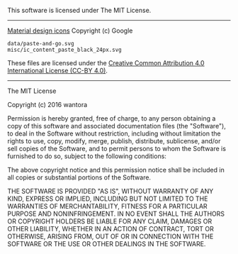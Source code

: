 This software is licensed under The MIT License.

--------

[Material design icons](https://github.com/google/material-design-icons)
Copyright (c) Google

    data/paste-and-go.svg
    misc/ic_content_paste_black_24px.svg

These files are licensed under the [Creative Common Attribution 4.0
International License (CC-BY 4.0)](http://creativecommons.org/licenses/by/4.0/).

--------

The MIT License

Copyright (c) 2016 wantora

Permission is hereby granted, free of charge, to any person obtaining a copy
of this software and associated documentation files (the "Software"), to deal
in the Software without restriction, including without limitation the rights
to use, copy, modify, merge, publish, distribute, sublicense, and/or sell
copies of the Software, and to permit persons to whom the Software is
furnished to do so, subject to the following conditions:

The above copyright notice and this permission notice shall be included in
all copies or substantial portions of the Software.

THE SOFTWARE IS PROVIDED "AS IS", WITHOUT WARRANTY OF ANY KIND, EXPRESS OR
IMPLIED, INCLUDING BUT NOT LIMITED TO THE WARRANTIES OF MERCHANTABILITY,
FITNESS FOR A PARTICULAR PURPOSE AND NONINFRINGEMENT. IN NO EVENT SHALL THE
AUTHORS OR COPYRIGHT HOLDERS BE LIABLE FOR ANY CLAIM, DAMAGES OR OTHER
LIABILITY, WHETHER IN AN ACTION OF CONTRACT, TORT OR OTHERWISE, ARISING FROM,
OUT OF OR IN CONNECTION WITH THE SOFTWARE OR THE USE OR OTHER DEALINGS IN
THE SOFTWARE.